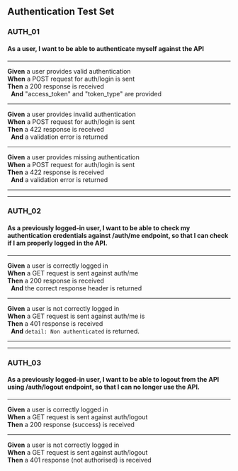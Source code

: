 ## Authentication Test Set

### AUTH_01
#### As a user, I want to be able to authenticate myself against the API

---

**Given** a user provides valid authentication  
**When** a POST request for auth/login is sent  
**Then** a 200 response is received  
&nbsp;&nbsp;**And** "access_token" and "token_type" are provided

---

**Given** a user provides invalid authentication  
**When** a POST request for auth/login is sent  
**Then** a 422 response is received  
&nbsp;&nbsp;**And** a validation error is returned

---

**Given** a user provides missing authentication  
**When** a POST request for auth/login is sent  
**Then** a 422 response is received  
&nbsp;&nbsp;**And** a validation error is returned  

---
---

### AUTH_02
#### As a previously logged-in user, I want to be able to check my authentication credentials against /auth/me endpoint, so that I can check if I am properly logged in the API.

---

**Given** a user is correctly logged in  
**When** a GET request is sent against auth/me  
**Then** a 200 response is received  
&nbsp;&nbsp;**And** the correct response header is returned

---

**Given** a user is not correctly logged in   
**When** a GET request is sent against auth/me is  
**Then** a 401 response is received  
&nbsp;&nbsp;**And** `detail: Non authenticated` is returned. 

---
---

### AUTH_03
#### As a previously logged-in user, I want to be able to logout from the API using /auth/logout endpoint, so that I can no longer use the API.

---

**Given** a user is correctly logged in  
**When** a GET request is sent against auth/logout  
**Then** a 200 response (success) is received

--- 

**Given** a user is not correctly logged in  
**When** a GET request is sent against auth/logout  
**Then** a 401 response (not authorised) is received